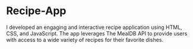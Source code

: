 # Recipe-App
I developed an engaging and interactive recipe application using HTML, CSS, and JavaScript. The app leverages The MealDB API to provide users with access to a wide variety of recipes for their favorite dishes.
